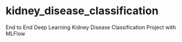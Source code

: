 # kidney_disease_classification
End to End Deep Learning Kidney Disease Classification Project with MLFlow
